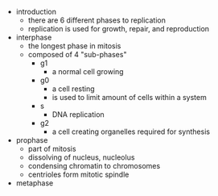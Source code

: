 - introduction
	- there are 6 different phases to replication
	- replication is used for growth, repair, and reproduction
- interphase
	- the longest phase in mitosis
	- composed of 4 "sub-phases"
		- g1
			- a normal cell growing
		- g0
			- a cell resting
			- is used to limit amount of cells within a system
		- s
			- DNA replication
		- g2
			- a cell creating organelles required for synthesis
- prophase
	- part of mitosis
	- dissolving of nucleus, nucleolus
	- condensing chromatin to chromosomes
	- centrioles form mitotic spindle
- metaphase